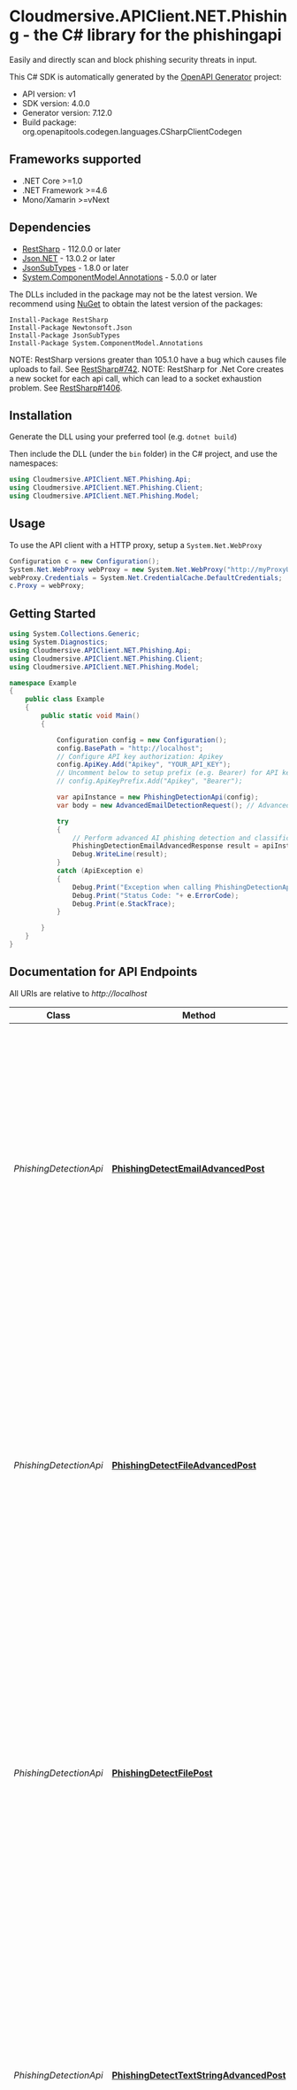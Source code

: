 # Cloudmersive.APIClient.NET.Phishing - the C# library for the phishingapi

Easily and directly scan and block phishing security threats in input.

This C# SDK is automatically generated by the [OpenAPI Generator](https://openapi-generator.tech) project:

- API version: v1
- SDK version: 4.0.0
- Generator version: 7.12.0
- Build package: org.openapitools.codegen.languages.CSharpClientCodegen

<a id="frameworks-supported"></a>
## Frameworks supported
- .NET Core >=1.0
- .NET Framework >=4.6
- Mono/Xamarin >=vNext

<a id="dependencies"></a>
## Dependencies

- [RestSharp](https://www.nuget.org/packages/RestSharp) - 112.0.0 or later
- [Json.NET](https://www.nuget.org/packages/Newtonsoft.Json/) - 13.0.2 or later
- [JsonSubTypes](https://www.nuget.org/packages/JsonSubTypes/) - 1.8.0 or later
- [System.ComponentModel.Annotations](https://www.nuget.org/packages/System.ComponentModel.Annotations) - 5.0.0 or later

The DLLs included in the package may not be the latest version. We recommend using [NuGet](https://docs.nuget.org/consume/installing-nuget) to obtain the latest version of the packages:
```
Install-Package RestSharp
Install-Package Newtonsoft.Json
Install-Package JsonSubTypes
Install-Package System.ComponentModel.Annotations
```

NOTE: RestSharp versions greater than 105.1.0 have a bug which causes file uploads to fail. See [RestSharp#742](https://github.com/restsharp/RestSharp/issues/742).
NOTE: RestSharp for .Net Core creates a new socket for each api call, which can lead to a socket exhaustion problem. See [RestSharp#1406](https://github.com/restsharp/RestSharp/issues/1406).

<a id="installation"></a>
## Installation
Generate the DLL using your preferred tool (e.g. `dotnet build`)

Then include the DLL (under the `bin` folder) in the C# project, and use the namespaces:
```csharp
using Cloudmersive.APIClient.NET.Phishing.Api;
using Cloudmersive.APIClient.NET.Phishing.Client;
using Cloudmersive.APIClient.NET.Phishing.Model;
```
<a id="usage"></a>
## Usage

To use the API client with a HTTP proxy, setup a `System.Net.WebProxy`
```csharp
Configuration c = new Configuration();
System.Net.WebProxy webProxy = new System.Net.WebProxy("http://myProxyUrl:80/");
webProxy.Credentials = System.Net.CredentialCache.DefaultCredentials;
c.Proxy = webProxy;
```

<a id="getting-started"></a>
## Getting Started

```csharp
using System.Collections.Generic;
using System.Diagnostics;
using Cloudmersive.APIClient.NET.Phishing.Api;
using Cloudmersive.APIClient.NET.Phishing.Client;
using Cloudmersive.APIClient.NET.Phishing.Model;

namespace Example
{
    public class Example
    {
        public static void Main()
        {

            Configuration config = new Configuration();
            config.BasePath = "http://localhost";
            // Configure API key authorization: Apikey
            config.ApiKey.Add("Apikey", "YOUR_API_KEY");
            // Uncomment below to setup prefix (e.g. Bearer) for API key, if needed
            // config.ApiKeyPrefix.Add("Apikey", "Bearer");

            var apiInstance = new PhishingDetectionApi(config);
            var body = new AdvancedEmailDetectionRequest(); // AdvancedEmailDetectionRequest | Phishing detection request (optional) 

            try
            {
                // Perform advanced AI phishing detection and classification against input email.  Analyzes input email as well as embedded URLs with AI deep learning to detect phishing, phishing and other unsafe content.  Uses 25-100 API calls depending on model selected.
                PhishingDetectionEmailAdvancedResponse result = apiInstance.PhishingDetectEmailAdvancedPost(body);
                Debug.WriteLine(result);
            }
            catch (ApiException e)
            {
                Debug.Print("Exception when calling PhishingDetectionApi.PhishingDetectEmailAdvancedPost: " + e.Message );
                Debug.Print("Status Code: "+ e.ErrorCode);
                Debug.Print(e.StackTrace);
            }

        }
    }
}
```

<a id="documentation-for-api-endpoints"></a>
## Documentation for API Endpoints

All URIs are relative to *http://localhost*

Class | Method | HTTP request | Description
------------ | ------------- | ------------- | -------------
*PhishingDetectionApi* | [**PhishingDetectEmailAdvancedPost**](docs/PhishingDetectionApi.md#phishingdetectemailadvancedpost) | **POST** /phishing/detect/email/advanced | Perform advanced AI phishing detection and classification against input email.  Analyzes input email as well as embedded URLs with AI deep learning to detect phishing, phishing and other unsafe content.  Uses 25-100 API calls depending on model selected.
*PhishingDetectionApi* | [**PhishingDetectFileAdvancedPost**](docs/PhishingDetectionApi.md#phishingdetectfileadvancedpost) | **POST** /phishing/detect/file/advanced | Perform advanced AI phishing detection and classification against input text string.  Analyzes input content as well as embedded URLs with AI deep learning to detect phishing, phishing and other unsafe content.  Uses 25-100 API calls depending on model selected.
*PhishingDetectionApi* | [**PhishingDetectFilePost**](docs/PhishingDetectionApi.md#phishingdetectfilepost) | **POST** /phishing/detect/file | Perform AI phishing detection and classification on an input image or document (PDF or DOCX).  Analyzes input content as well as embedded URLs with AI deep learnign to detect phishing and other unsafe content.  Uses 100-125 API calls depending on model selected.
*PhishingDetectionApi* | [**PhishingDetectTextStringAdvancedPost**](docs/PhishingDetectionApi.md#phishingdetecttextstringadvancedpost) | **POST** /phishing/detect/text-string/advanced | Perform advanced AI phishing detection and classification against input text string.  Analyzes input content as well as embedded URLs with AI deep learnign to detect spam, phishing and other unsafe content.  Uses 25-100 API calls depending on model selected.


<a id="documentation-for-models"></a>
## Documentation for Models

 - [Model.AdvancedEmailDetectionRequest](docs/AdvancedEmailDetectionRequest.md)
 - [Model.PhishingDetectionAdvancedRequest](docs/PhishingDetectionAdvancedRequest.md)
 - [Model.PhishingDetectionAdvancedResponse](docs/PhishingDetectionAdvancedResponse.md)
 - [Model.PhishingDetectionEmailAdvancedResponse](docs/PhishingDetectionEmailAdvancedResponse.md)
 - [Model.PhishingDetectionResponse](docs/PhishingDetectionResponse.md)


<a id="documentation-for-authorization"></a>
## Documentation for Authorization


Authentication schemes defined for the API:
<a id="Apikey"></a>
### Apikey

- **Type**: API key
- **API key parameter name**: Apikey
- **Location**: HTTP header

